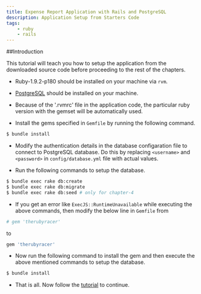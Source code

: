 ```yaml
---
title: Expense Report Application with Rails and PostgreSQL
description: Application Setup from Starters Code
tags:
    - ruby
    - rails
---
```


##Introduction

This tutorial will teach you how to setup the application from the downloaded source code before proceeding to the rest of the chapters.

+ Ruby-1.9.2-p180 should be installed on your machine via `rvm`.

+ [PostgreSQL](http://www.postgresql.org/download/) should be installed on your machine.

+ Because of the '.rvmrc' file in the application code, the particular ruby version with the gemset will be automatically used.

+ Install the gems specified in `Gemfile` by running the following command.

```bash
$ bundle install
```

+ Modify the authentication details in the database configaration file to connect to PostgreSQL database. Do this by replacing `<username>` and `<password>` in `config/database.yml` file with actual values.

+ Run the following commands to setup the database.

```bash
$ bundle exec rake db:create
$ bundle exec rake db:migrate
$ bundle exec rake db:seed # only for chapter-4
```

+ If you get an error like `ExecJS::RuntimeUnavailable` while executing the above commands, then modify the below line in `Gemfile` from

```ruby
# gem 'therubyracer'
```

to

```ruby
gem 'therubyracer'
```

+ Now run the following command to install the gem and then execute the above mentioned commands to setup the database.

```bash
$ bundle install
```

+ That is all. Now follow the <a href="javascript:javascript:history.go(-1)">tutorial</a> to continue.